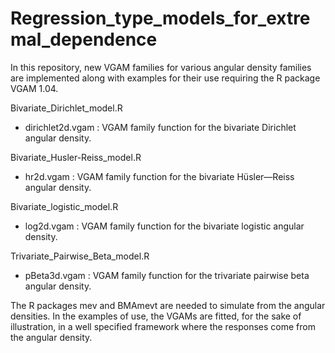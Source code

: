 # Regression_type_models_for_extremal_dependence

In this repository, new VGAM families for various angular density families are implemented along with examples for their use requiring the R package VGAM 1.04.

Bivariate_Dirichlet_model.R
 - dirichlet2d.vgam : VGAM family function for the bivariate Dirichlet angular density.
 
Bivariate_Husler-Reiss_model.R
 - hr2d.vgam : VGAM family function for the bivariate Hüsler—Reiss angular density.
 
Bivariate_logistic_model.R
 - log2d.vgam : VGAM family function for the bivariate logistic angular density.
 
Trivariate_Pairwise_Beta_model.R
 - pBeta3d.vgam : VGAM family function for the trivariate pairwise beta angular density.

The R packages mev and BMAmevt are needed to simulate from the angular densities. In the examples of use, the VGAMs are fitted, for the sake of illustration, in a well specified framework where the responses come from the angular density.

